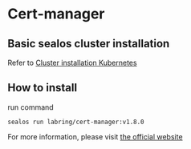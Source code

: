 # Cert-manager

## Basic sealos cluster installation

Refer to [Cluster installation Kubernetes](https://www.sealos.io/docs/getting-started/kuberentes-life-cycle)


## How to install

run command
```shell
sealos run labring/cert-manager:v1.8.0
```

For more information, please visit [the official website](https://cert-manager.io/)
